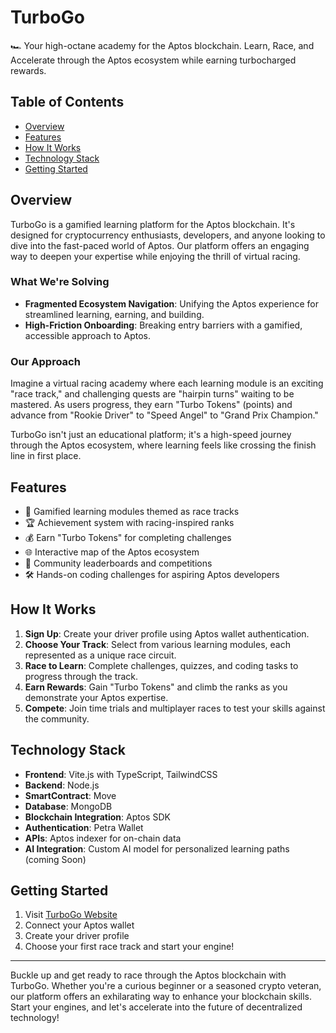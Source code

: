 # TurboGo

🏎️ Your high-octane academy for the Aptos blockchain. Learn, Race, and Accelerate through the Aptos ecosystem while earning turbocharged rewards.

## Table of Contents

- [Overview](#overview)
- [Features](#features)
- [How It Works](#how-it-works)
- [Technology Stack](#technology-stack)
- [Getting Started](#getting-started)

## Overview

TurboGo is a gamified learning platform for the Aptos blockchain. It's designed for cryptocurrency enthusiasts, developers, and anyone looking to dive into the fast-paced world of Aptos. Our platform offers an engaging way to deepen your expertise while enjoying the thrill of virtual racing.

### What We're Solving

- **Fragmented Ecosystem Navigation**: Unifying the Aptos experience for streamlined learning, earning, and building.
- **High-Friction Onboarding**: Breaking entry barriers with a gamified, accessible approach to Aptos.

### Our Approach

Imagine a virtual racing academy where each learning module is an exciting "race track," and challenging quests are "hairpin turns" waiting to be mastered. As users progress, they earn "Turbo Tokens" (points) and advance from "Rookie Driver" to "Speed Angel" to "Grand Prix Champion."

TurboGo isn't just an educational platform; it's a high-speed journey through the Aptos ecosystem, where learning feels like crossing the finish line in first place.

## Features

- 🏁 Gamified learning modules themed as race tracks
- 🏆 Achievement system with racing-inspired ranks
- 💰 Earn "Turbo Tokens" for completing challenges
- 🌐 Interactive map of the Aptos ecosystem
- 👥 Community leaderboards and competitions
- 🛠️ Hands-on coding challenges for aspiring Aptos developers

## How It Works

1. **Sign Up**: Create your driver profile using Aptos wallet authentication.
2. **Choose Your Track**: Select from various learning modules, each represented as a unique race circuit.
3. **Race to Learn**: Complete challenges, quizzes, and coding tasks to progress through the track.
4. **Earn Rewards**: Gain "Turbo Tokens" and climb the ranks as you demonstrate your Aptos expertise.
5. **Compete**: Join time trials and multiplayer races to test your skills against the community.

## Technology Stack

- **Frontend**: Vite.js with TypeScript, TailwindCSS
- **Backend**: Node.js
- **SmartContract**: Move
- **Database**: MongoDB
- **Blockchain Integration**: Aptos SDK
- **Authentication**: Petra Wallet
- **APIs**: Aptos indexer for on-chain data
- **AI Integration**: Custom AI model for personalized learning paths (coming Soon)

## Getting Started

1. Visit [TurboGo Website](https://turbogo.example.com)
2. Connect your Aptos wallet
3. Create your driver profile
4. Choose your first race track and start your engine!

---

Buckle up and get ready to race through the Aptos blockchain with TurboGo. Whether you're a curious beginner or a seasoned crypto veteran, our platform offers an exhilarating way to enhance your blockchain skills. Start your engines, and let's accelerate into the future of decentralized technology!
